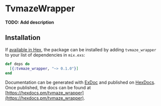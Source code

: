 # TvmazeWrapper

**TODO: Add description**

## Installation

If [available in Hex](https://hex.pm/docs/publish), the package can be installed
by adding `tvmaze_wrapper` to your list of dependencies in `mix.exs`:

```elixir
def deps do
  [{:tvmaze_wrapper, "~> 0.1.0"}]
end
```

Documentation can be generated with [ExDoc](https://github.com/elixir-lang/ex_doc)
and published on [HexDocs](https://hexdocs.pm). Once published, the docs can
be found at [https://hexdocs.pm/tvmaze_wrapper](https://hexdocs.pm/tvmaze_wrapper).

